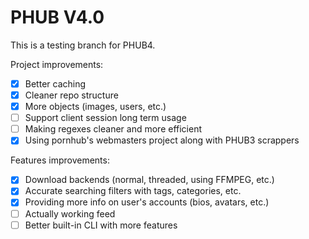 # PHUB V4.0

This is a testing branch for PHUB4.

Project improvements:

- [x] Better caching
- [x] Cleaner repo structure
- [x] More objects (images, users, etc.)
- [ ] Support client session long term usage
- [ ] Making regexes cleaner and more efficient
- [x] Using pornhub's webmasters project along with PHUB3 scrappers

Features improvements:

- [x] Download backends (normal, threaded, using FFMPEG, etc.)
- [x] Accurate searching filters with tags, categories, etc.
- [x] Providing more info on user's accounts (bios, avatars, etc.)
- [ ] Actually working feed
- [ ] Better built-in CLI with more features